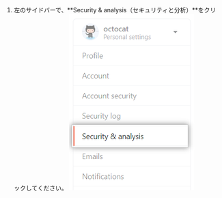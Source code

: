 1. 左のサイドバーで、**Security & analysis（セキュリティと分析）**をクリックしてください。 ![Security and analysis settings](/assets/images/help/settings/settings-sidebar-security-analysis.png)
